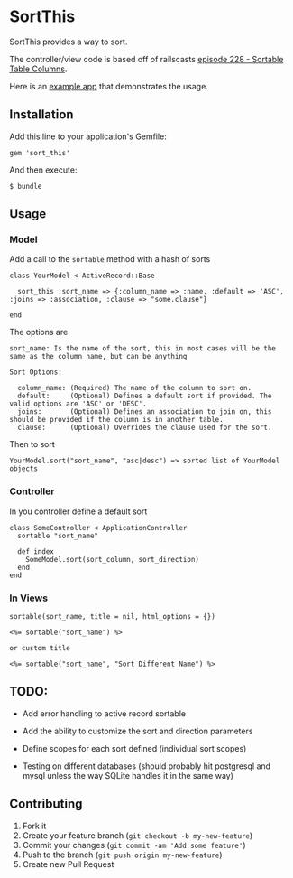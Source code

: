 # SortThis

SortThis provides a way to sort.

The controller/view code is based off of railscasts [episode 228 - Sortable Table Columns](http://railscasts.com/episodes/228-sortable-table-columns).

Here is an [example app](https://github.com/spullen/sort_example) that demonstrates the usage.

## Installation

Add this line to your application's Gemfile:

    gem 'sort_this'

And then execute:

    $ bundle

## Usage

### Model

Add a call to the `sortable` method with a hash of sorts

    class YourModel < ActiveRecord::Base
      
      sort_this :sort_name => {:column_name => :name, :default => 'ASC', :joins => :association, :clause => "some.clause"}
      
    end
    
The options are

    sort_name: Is the name of the sort, this in most cases will be the same as the column_name, but can be anything
    
    Sort Options:
    
      column_name: (Required) The name of the column to sort on.
      default:     (Optional) Defines a default sort if provided. The valid options are 'ASC' or 'DESC'.
      joins:       (Optional) Defines an association to join on, this should be provided if the column is in another table.
      clause:      (Optional) Overrides the clause used for the sort.
      
Then to sort

    YourModel.sort("sort_name", "asc|desc") => sorted list of YourModel objects
    
### Controller

In you controller define a default sort

    class SomeController < ApplicationController
      sortable "sort_name"
      
      def index
        SomeModel.sort(sort_column, sort_direction)
      end
    end
    
### In Views

    sortable(sort_name, title = nil, html_options = {})
    
    <%= sortable("sort_name") %>
    
    or custom title

    <%= sortable("sort_name", "Sort Different Name") %>
    
## TODO:

- Add error handling to active record sortable
- Add the ability to customize the sort and direction parameters
- Define scopes for each sort defined (individual sort scopes)

- Testing on different databases (should probably hit postgresql and mysql unless the way SQLite handles it in the same way)

## Contributing

1. Fork it
2. Create your feature branch (`git checkout -b my-new-feature`)
3. Commit your changes (`git commit -am 'Add some feature'`)
4. Push to the branch (`git push origin my-new-feature`)
5. Create new Pull Request
